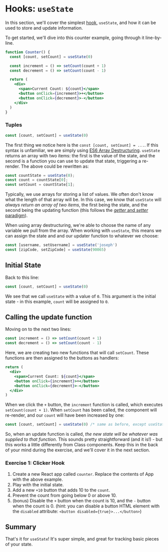 # Hooks: `useState`

In this section, we'll cover the simplest [hook](https://reactjs.org/docs/hooks-overview.html), `useState`, and how it can be used to store and update information.

To get started, we'll dive into this counter example, going through it line-by-line.

```jsx
function Counter() {
  const [count, setCount] = useState(0)

  const increment = () => setCount(count + 1)
  const decrement = () => setCount(count - 1)

  return (
    <div>
      <span>Current Count: ${count}</span>
      <button onClick={increment}>+</button>
      <button onClick={decrement}>-</button>
    </div>
  )
}
```

### Tuples

```javascript
const [count, setCount] = useState(0)
```

The first thing we notice here is the `const [count, setCount] = ...`. If this syntax is unfamiliar, we are simply using [ES6 Array Destructuring](https://developer.mozilla.org/en-US/docs/Web/JavaScript/Reference/Operators/Destructuring_assignment). `useState` returns an array with two items: the first is the value of the state, and the second is a function you can use to update that state, triggering a re-render. The above could be rewritten as:

```javascript
const countState = useState(0);
const count = countState[0];
const setCount = countState[1];
```

Typically, we use arrays for storing a list of values. We often don't know what the length of that array will be. In this case, we know that `useState` will *always return an array of two items*, the first being the state, and the second being the updating function (this follows the [_getter_ and _setter_ paradigm](https://en.wikipedia.org/wiki/Mutator_method#JavaScript)).

When using array destructuring, we're able to choose the name of any variable we pull from the array. When working with `useState`, this means we can assign the state and and our updater function to whatever we choose:

```js
const [username, setUsername] = useState('joseph')
const [zipCode, setZipCode] = useState(90065)
```

## Initial State

Back to this line:

```js
const [count, setCount] = useState(0)
```

We see that we call `useState` with a value of `0`. This argument is the initial state - in this example, `count` will be assigned to `0`.

## Calling the update function

Moving on to the next two lines:

```js
const increment = () => setCount(count + 1)
const decrement = () => setCount(count - 1)
```

Here, we are creating two new functions that will call `setCount`. These functions are then assigned to the buttons as handlers:

```jsx
return (
  <div>
    <span>Current Count: ${count}</span>
    <button onClick={increment}>+</button>
    <button onClick={decrement}>-</button>
  </div>
)
```

When we click the `+` button, the `increment` function is called, which executes `setCount(count + 1)`. When `setCount` has been called, the component will re-render, and our `count` will have been increased by one:

```js
const [count, setCount] = useState(0) /* same as before, except useState will return an updated count */
```

So, when an update function is called, *the new state will be whatever was supplied to that function*. This sounds pretty straightforward (and it is!) - but this works a little differently from Class components. Keep this in the back of your mind during the exercise, and we'll cover it in the next section.

### Exercise 1: Clicker Hook

1. Create a new React app called `counter`. Replace the contents of App with the above example. 
2. Play with the initial state.
3. Add a new `+10` button that adds 10 to the `count`.
4. Prevent the count from going below 0 or above 10.
5. (bonus) Disable the `+` button when the count is 10, and the `-` button when the count is 0. (hint: you can disable a button HTML element with the `disabled` attribute: `<button disabled={true}>...</button>`)

## Summary

That's it for `useState`! It's super simple, and great for tracking basic pieces of your state. 

